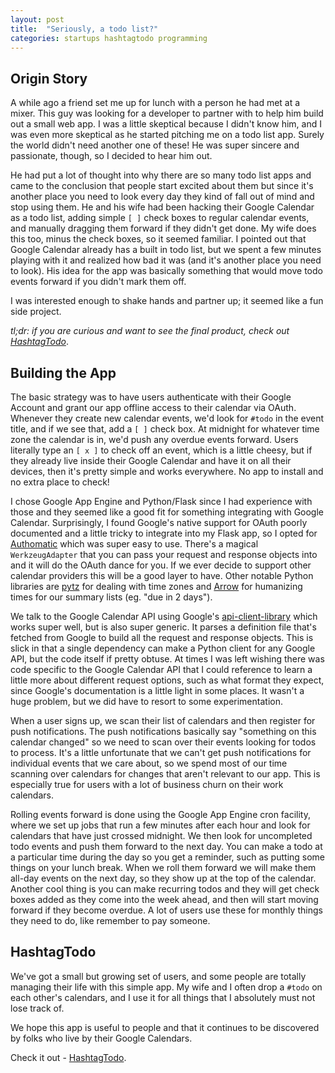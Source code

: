```yaml
---
layout: post
title:  "Seriously, a todo list?"
categories: startups hashtagtodo programming
---
```


Origin Story
------------

A while ago a friend set me up for lunch with a person he had met at a mixer. This guy was looking for a developer to partner with to help him build out a small web app. I was a little skeptical because I didn't know him, and I was even more skeptical as he started pitching me on a todo list app. Surely the world didn't need another one of these! He was super sincere and passionate, though, so I decided to hear him out.

He had put a lot of thought into why there are so many todo list apps and came to the conclusion that people start excited about them but since it's another place you need to look every day they kind of fall out of mind and stop using them. He and his wife had been hacking their Google Calendar as a todo list, adding simple `[ ]` check boxes to regular calendar events, and manually dragging them forward if they didn't get done. My wife does this too, minus the check boxes, so it seemed familiar. I pointed out that Google Calendar already has a built in todo list, but we spent a few minutes playing with it and realized how bad it was (and it's another place you need to look). His idea for the app was basically something that would move todo events forward if you didn't mark them off.

I was interested enough to shake hands and partner up; it seemed like a fun side project.

_tl;dr: if you are curious and want to see the final product, check out [HashtagTodo](https://www.hashtagtodo.com/index.html)_.

Building the App
----------------

The basic strategy was to have users authenticate with their Google Account and grant our app offline access to their calendar via OAuth. Whenever they create new calendar events, we'd look for `#todo` in the event title, and if we see that, add a `[ ]` check box. At midnight for whatever time zone the calendar is in, we'd push any overdue events forward. Users literally type an `[ x ]` to check off an event, which is a little cheesy, but if they already live inside their Google Calendar and have it on all their devices, then it's pretty simple and works everywhere. No app to install and no extra place to check!

I chose Google App Engine and Python/Flask since I had experience with those and they seemed like a good fit for something integrating with Google Calendar. Surprisingly, I found Google's native support for OAuth poorly documented and a little tricky to integrate into my Flask app, so I opted for [Authomatic](https://github.com/peterhudec/authomatic) which was super easy to use. There's a magical `WerkzeugAdapter` that you can pass your request and response objects into and it will do the OAuth dance for you. If we ever decide to support other calendar providers this will be a good layer to have. Other notable Python libraries are [pytz](http://pytz.sourceforge.net/) for dealing with time zones and [Arrow](http://crsmithdev.com/arrow/) for humanizing times for our summary lists (eg. "due in 2 days").

We talk to the Google Calendar API using Google's [api-client-library](https://developers.google.com/api-client-library/python/) which works super well, but is also super generic. It parses a definition file that's fetched from Google to build all the request and response objects. This is slick in that a single dependency can make a Python client for any Google API, but the code itself if pretty obtuse. At times I was left wishing there was code specific to the Google Calendar API that I could reference to learn a little more about different request options, such as what format they expect, since Google's documentation is a little light in some places. It wasn't a huge problem, but we did have to resort to some experimentation.

When a user signs up, we scan their list of calendars and then register for push notifications. The push notifications basically say "something on this calendar changed" so we need to scan over their events looking for todos to process. It's a little unfortunate that we can't get push notifications for individual events that we care about, so we spend most of our time scanning over calendars for changes that aren't relevant to our app. This is especially true for users with a lot of business churn on their work calendars.

Rolling events forward is done using the Google App Engine cron facility, where we set up jobs that run a few minutes after each hour and look for calendars that have just crossed midnight. We then look for uncompleted todo events and push them forward to the next day. You can make a todo at a particular time during the day so you get a reminder, such as putting some things on your lunch break. When we roll them forward we will make them all-day events on the next day, so they show up at the top of the calendar. Another cool thing is you can make recurring todos and they will get check boxes added as they come into the week ahead, and then will start moving forward if they become overdue. A lot of users use these for monthly things they need to do, like remember to pay someone.

HashtagTodo
-----------

We've got a small but growing set of users, and some people are totally managing their life with this simple app. My wife and I often drop a `#todo` on each other's calendars, and I use it for all things that I absolutely must not lose track of.

We hope this app is useful to people and that it continues to be discovered by folks who live by their Google Calendars.

Check it out - [HashtagTodo](https://www.hashtagtodo.com/index.html).
